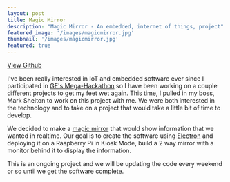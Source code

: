 ```yaml
---
layout: post
title: Magic Mirror
description: "Magic Mirror - An embedded, internet of things, project"
featured_image: '/images/magicmirror.jpg'
thumbnail: '/images/magicmirror.jpg'
featured: true
---
```


<a href="https://github.com/EmbedWithUs/mirror-magic" class="button">View Github</a>

I've been really interested in IoT and embedded software ever since I participated in [GE's Mega-Hackathon](/portfolio/hackathon) so I have been working on a couple different projects to get my feet wet again. This time, I pulled in my boss, Mark Shelton to work on this project with me. We were both interested in the technology and to take on a project that would take a little bit of time to develop.

We decided to make a [magic mirror](https://www.raspberrypi.org/blog/magic-mirror/) that would show information that we wanted in realtime. Our goal is to create the software using [Electron](http://electron.atom.io/) and deploying it on a Raspberry Pi in Kiosk Mode, build a 2 way mirror with a monitor behind it to display the information.

This is an ongoing project and we will be updating the code every weekend or so until we get the software complete.
